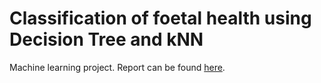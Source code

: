 # Classification of foetal health using Decision Tree and kNN
Machine learning project. Report can be found [here](https://github.com/cecilialiss/decision-tree-and-knn-on-foetal-health-classification/blob/main/report.pdf).
